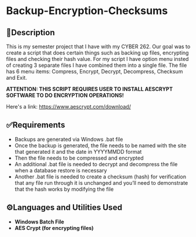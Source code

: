 <h1>Backup-Encryption-Checksums</h1>

<h2>📝Description</h2>
This is my semester project that I have with my CYBER 262. Our goal was to create a script that does certain things such as backing up files, encrypting files and checking their hash value. For my script I have option menu insted of creating 3 separate files I have combined them into a single file. The file has 6 menu items: Compress, Encrypt, Decrypt, Decompress, Checksum and Exit. 

<b>ATTENTION: THIS SCRIPT REQUIRES USER TO INSTALL AESCRYPT SOFTWARE TO DO ENCRYPTION OPERATIONS!</b>

Here's a link: https://www.aescrypt.com/download/
<h2>✅Requirements</h2>
 
- Backups are generated via Windows .bat file
- Once the backup is generated, the file needs to be named with the site that generated it and the date in YYYYMMDD format
- Then the file needs to be compressed and encrypted
- An additional .bat file is needed to decrypt and decompress the file when a database restore is necessary
- Another .bat file is needed to create a checksum (hash) for verification that any file run through it is unchanged and you’ll need to demonstrate that the hash works by modifying the file

<h2>⚙️Languages and Utilities Used</h2>

- <b>Windows Batch File</b>
- <b>AES Crypt (for encrypting files)</b>

